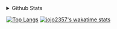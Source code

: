 <details>
    <summary>Github Stats</summary>
    <img align="left" alt="jojo2357's GitHub Stats" src="https://github-readme-stats-hwa9vez0v.vercel.app/api?username=jojo2357&show_icons=true&hide_border=true&theme=dark"/>
</details>

[![Top Langs](https://github-readme-stats.vercel.app/api/top-langs/?username=jojo2357&layout=compact&theme=dark)](https://github.com/anuraghazra/github-readme-stats)
[![jojo2357's wakatime stats](https://github-readme-stats.vercel.app/api/wakatime?username=jojo2357)](https://github.com/anuraghazra/github-readme-stats)
